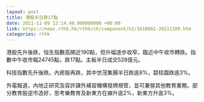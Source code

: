 ```yaml
---
layout: post
title: 港股半日跌17點
date: 2021-11-09 12:14:48.000000000 +08:00
link: https://news.rthk.hk/rthk/ch/component/k2/1618982-20211109.htm
categories: rthk
---
```


港股先升後跌，恒生指數高開近190點，但升幅逐步收窄，臨近中午收市轉跌。指數中午收市報24745點，跌17點。主板半日成交528億元。

科技指數先升後跌。內房股再跌，其中世茂集團半日跌逾8%，碧桂園跌逾3%。

外電報道，內地正研究及容許課外補習機構發牌規管，並可兼營其他教育業務。部分教育股逆市造好，思考樂教育及新東方在線升逾2%，新東方升逾3%。
